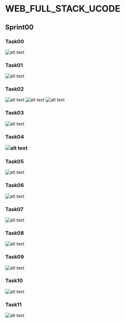 # WEB_FULL_STACK_UCODE
<h2>Sprint00</h2>

<h3>Task00</h3>

![alt text](https://github.com/crefise/WEB_FULL_STACK_UCODE/blob/master/Screenshot/Sprint00_t00.png)

<h3>Task01</h3>

![alt text](https://github.com/crefise/WEB_FULL_STACK_UCODE/blob/master/Screenshot/Sprint00_t01.png)

<h3>Task02</h3>

![alt text](https://github.com/crefise/WEB_FULL_STACK_UCODE/blob/master/Screenshot/Sprint00_t02_1.png)
![alt text](https://github.com/crefise/WEB_FULL_STACK_UCODE/blob/master/Screenshot/Sprint00_t02_2.png)
![alt text](https://github.com/crefise/WEB_FULL_STACK_UCODE/blob/master/Screenshot/Sprint00_t02_3.png)

<h3>Task03</h3>

![alt text](https://github.com/crefise/WEB_FULL_STACK_UCODE/blob/master/Screenshot/Sprint00_t03.png)

<h3>Task04</h>

![alt text](https://github.com/crefise/WEB_FULL_STACK_UCODE/blob/master/Screenshot/Sprint00_t04.png)

<h3>Task05</h3>

![alt text](https://github.com/crefise/WEB_FULL_STACK_UCODE/blob/master/Screenshot/Sprint00_t05.png)

<h3>Task06</h3>

![alt text](https://github.com/crefise/WEB_FULL_STACK_UCODE/blob/master/Screenshot/Sprint00_t06.png)

<h3>Task07</h3>

![alt text](https://github.com/crefise/WEB_FULL_STACK_UCODE/blob/master/Screenshot/Sprint00_t07.png)

<h3>Task08</h3>

![alt text](https://github.com/crefise/WEB_FULL_STACK_UCODE/blob/master/Screenshot/Sprint00_t08.png)

<h3>Task09</h3>

![alt text](https://github.com/crefise/WEB_FULL_STACK_UCODE/blob/master/Screenshot/Sprint00_t09.png)

<h3>Task10</h3>

![alt text](https://github.com/crefise/WEB_FULL_STACK_UCODE/blob/master/Screenshot/Sprint00_t10.png)

<h3>Task11</h3>

![alt text](https://github.com/crefise/WEB_FULL_STACK_UCODE/blob/master/Screenshot/Sprint00_t11.png)
